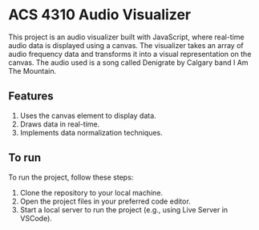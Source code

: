 # ACS 4310 Audio Visualizer

This project is an audio visualizer built with JavaScript, where real-time audio data is displayed using a canvas. The visualizer takes an array of audio frequency data and transforms it into a visual representation on the canvas. The audio used is a song called Denigrate by Calgary band I Am The Mountain.

## Features

1. Uses the canvas element to display data.
2. Draws data in real-time.
3. Implements data normalization techniques.

## To run

To run the project, follow these steps:

1. Clone the repository to your local machine.
2. Open the project files in your preferred code editor.
3. Start a local server to run the project (e.g., using Live Server in VSCode).

